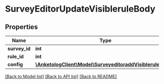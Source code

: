 # SurveyEditorUpdateVisibleruleBody

## Properties
Name | Type | Description | Notes
------------ | ------------- | ------------- | -------------
**survey_id** | **int** | ID опроса | 
**rule_id** | **int** | ID правила | 
**config** | [**\AnketologClient\Model\SurveyeditoraddVisibleruleConfig**](SurveyeditoraddVisibleruleConfig.md) |  | [optional] 

[[Back to Model list]](../README.md#documentation-for-models) [[Back to API list]](../README.md#documentation-for-api-endpoints) [[Back to README]](../README.md)


